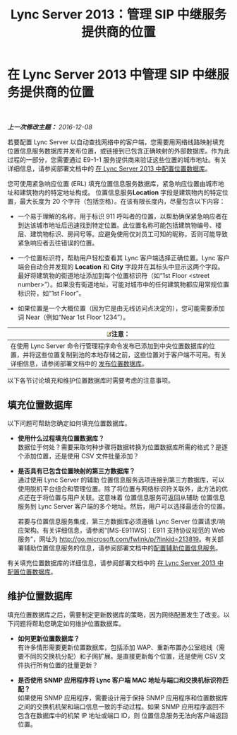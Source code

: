 ﻿---
title: Lync Server 2013：管理 SIP 中继服务提供商的位置
TOCTitle: 管理 SIP 中继服务提供商的位置
ms:assetid: d9b33b56-66c2-4dee-b056-faaf98925bf2
ms:mtpsurl: https://technet.microsoft.com/zh-cn/library/Gg398959(v=OCS.15)
ms:contentKeyID: 49314423
ms.date: 12/10/2016
mtps_version: v=OCS.15
ms.translationtype: HT
---

# 在 Lync Server 2013 中管理 SIP 中继服务提供商的位置

 

_**上一次修改主题：** 2016-12-08_

若要配置 Lync Server 以自动查找网络中的客户端，您需要用网络线路映射填充 位置信息服务数据库并发布位置，或链接到已包含正确映射的外部数据库。作为此过程的一部分，您需要通过 E9-1-1 服务提供商来验证这些位置的城市地址。有关详细信息，请参阅部署文档中的 [在 Lync Server 2013 中配置位置数据库](lync-server-2013-configure-the-location-database.md)。

您可使用紧急响应位置 (ERL) 填充位置信息服务数据库，紧急响应位置由城市地址和建筑物内的特定地址构成。 位置信息服务**Location** 字段是建筑物内的特定位置，最大长度为 20 个字符（包括空格）。在该有限长度内，尽量包含以下内容：

  - 一个易于理解的名称，用于标识 911 呼叫者的位置，以帮助确保紧急响应者在到达该城市地址后迅速找到特定位置。此位置名称可能包括建筑物编号、楼层、建筑物标识、房间号等。应避免使用仅对员工可知的昵称，否则可能导致紧急响应者去往错误的位置。

  - 一个位置标识符，帮助用户轻松查看其 Lync 客户端选择正确位置。Lync 客户端会自动合并发现的 **Location** 和 **City** 字段并在其标头中显示这两个字段。最好将建筑物的街道地址添加到每个位置标识符（如“1st Floor \<street number\>”）。如果没有街道地址，可能对城市中的任何建筑物都应用常规位置标识符，如“1st Floor”。

  - 如果位置是一个大概位置（因为它是由无线访问点决定的），您可能需要添加词 Near（例如“Near 1st Floor 1234”）。

<table>
<thead>
<tr class="header">
<th><img src="images/Dn783119.note(OCS.15).gif" title="note" alt="note" />注意：</th>
</tr>
</thead>
<tbody>
<tr class="odd">
<td>在使用 Lync Server 命令行管理程序命令发布已添加到中央位置数据库的位置，并将这些位置复制到池的本地存储之前，这些位置对于客户端不可用。有关详细信息，请参阅部署文档中的 <a href="lync-server-2013-publish-the-location-database.md">发布位置数据库</a>。</td>
</tr>
</tbody>
</table>


以下各节讨论填充和维护位置数据库时需要考虑的注意事项。

## 填充位置数据库

以下问题可帮助您确定如何填充位置数据库。

  - **使用什么过程填充位置数据库？**  
    数据位于何处？需要采取何种步骤将数据转换为位置数据库所需的格式？是逐个添加位置，还是使用 CSV 文件批量添加？

<!-- end list -->

  - **是否具有已包含位置映射的第三方数据库？**  
    通过使用 Lync Server 的辅助 位置信息服务选项连接到第三方数据库，可以使用脱机平台组合和管理位置。除了将位置与网络标识符关联外，此方法的优点还在于将位置与用户关联。这意味着 位置信息服务可返回从辅助 位置信息服务到 Lync Server 客户端的多个地址。然后，用户可以选择最适合的位置。
    
    若要与位置信息服务集成，第三方数据库必须遵循 Lync Server 位置请求/响应架构。有关详细信息，请参阅“\[MS-E911WS\]：E911 支持协议规范的 Web 服务”，网址为 <http://go.microsoft.com/fwlink/p/?linkid=213819>。有关部署辅助位置信息服务的信息，请参阅部署文档中的[配置辅助位置信息服务](lync-server-2013-configure-a-secondary-location-information-service.md)。

有关填充位置数据库的详细信息，请参阅部署文档中的 [在 Lync Server 2013 中配置位置数据库](lync-server-2013-configure-the-location-database.md)。

## 维护位置数据库

填充位置数据库之后，需要制定更新数据库的策略，因为网络配置发生了改变。以下问题将帮助您确定如何维护位置数据库。

  - **如何更新位置数据库？**  
    有许多情形需要更新位置数据库，包括添加 WAP、重新布置办公室缆线（需要不同的交换机分配）和子网扩展。是直接更新每个位置，还是使用 CSV 文件执行所有位置的批量更新？

<!-- end list -->

  - **是否使用 SNMP 应用程序将 Lync 客户端 MAC 地址与端口和交换机标识符匹配？**  
    如果使用 SNMP 应用程序，需要设计用于保持 SNMP 应用程序和位置数据库之间的交换机机架和端口信息一致的手动过程。如果 SNMP 应用程序返回不包含在数据库中的机架 IP 地址或端口 ID，则 位置信息服务无法向客户端返回位置。

